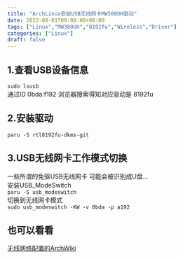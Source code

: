 ```yaml
---
title: "ArchLinux安装USB无线网卡MW300UH驱动"
date: 2022-08-01T08:00:00+08:00
tags: ["Linux","MW300UH","8192fu","Wireless","Driver"]
categories: ["Linux"]
draft: false
---
```


## 1.查看USB设备信息

`sudo lsusb`  
通过ID 0bda:f192 浏览器搜索得知对应驱动是 8192fu

## 2.安装驱动

`paru -S rtl8192fu-dkms-git`

## 3.USB无线网卡工作模式切换

一些所谓的免驱USB无线网卡 可能会被识别成U盘...  
安装USB_ModeSwitch  
`paru -S usb_modeswitch`  
切换到无线网卡模式  
`sudo usb_modeswitch -KW -v 0bda -p a192`

## 也可以看看

[无线网络配置的ArchWiki](https://wiki.archlinux.org/title/Network_configuration/Wireless)